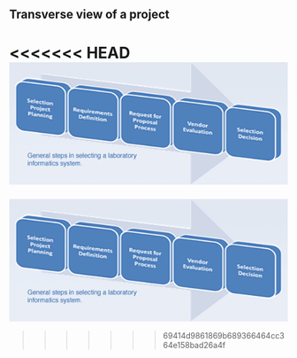 ## Transverse view of a project

<<<<<<< HEAD
![projectsteps](../images/projectsteps.png "project steps")
=======
![projectsteps](../images/projectsteps.png "project steps")
>>>>>>> 69414d9861869b689366464cc364e158bad26a4f
